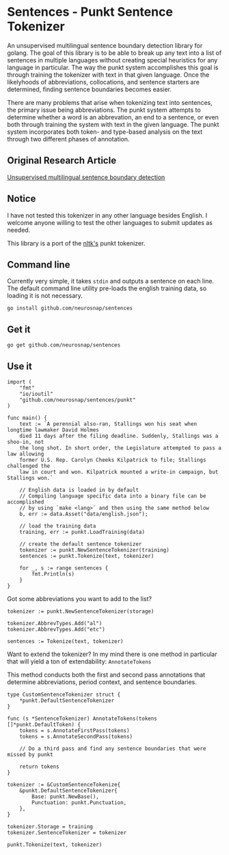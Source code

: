 Sentences - Punkt Sentence Tokenizer
====================================

An unsupervised multilingual sentence boundary detection library for golang.
The goal of this library is to be able to break up any text into a list of sentences
in multiple languages without creating special heuristics for any language in particular.
The way the punkt system accomplishes this goal is through training the tokenizer
with text in that given language.  Once the likelyhoods of abbreviations, collocations,
and sentence starters are determined, finding sentence boundaries becomes easier.

There are many problems that arise when tokenizing text into sentences, the primary
issue being abbreviations.  The punkt system attempts to determine whether a  word
is an abbrevation, an end to a sentence, or even both through training the system with text
in the given language.  The punkt system incorporates both token- and type-based
analysis on the text through two different phases of annotation.

Original Research Article
-------------------------

[Unsupervised multilingual sentence boundary detection](http://citeseerx.ist.psu.edu/viewdoc/download;jsessionid=BAE5C34E5C3B9DC60DFC4D93B85D8BB1?doi=10.1.1.85.5017&rep=rep1&type=pdf)

Notice
------

I have not tested this tokenizer in any other language besides English.  I
welcome anyone willing to test the other languages to submit updates as needed.

This library is a port of the [nltk's](http://www.nltk.org) punkt tokenizer.

Command line
------------

Currently very simple, it takes `stdin` and outputs a sentence on each line.
The default command line utility pre-loads the english training data, so loading
it is not necessary.

```
go install github.com/neurosnap/sentences
```


Get it
------

```
go get github.com/neurosnap/sentences
```

Use it
------

```
import (
    "fmt"
    "io/ioutil"
    "github.com/neurosnap/sentences/punkt"
)

func main() {
    text := `A perennial also-ran, Stallings won his seat when longtime lawmaker David Holmes
    died 11 days after the filing deadline. Suddenly, Stallings was a shoo-in, not
    the long shot. In short order, the Legislature attempted to pass a law allowing
    former U.S. Rep. Carolyn Cheeks Kilpatrick to file; Stallings challenged the
    law in court and won. Kilpatrick mounted a write-in campaign, but Stallings won.`

    // English data is loaded in by default
    // Compiling language specific data into a binary file can be accomplished
    // by using `make <lang>` and then using the same method below
    b, err := data.Asset("data/english.json");

    // load the training data
    training, err := punkt.LoadTraining(data)

    // create the default sentence tokenizer
    tokenizer := punkt.NewSentenceTokenizer(training)
    sentences := punkt.Tokenize(text, tokenizer)

    for _, s := range sentences {
        fmt.Println(s)
    }
}
```

Got some abbreviations you want to add to the list?
```
tokenizer := punkt.NewSentenceTokenizer(storage)

tokenizer.AbbrevTypes.Add("al")
tokenizer.AbbrevTypes.Add("etc")

sentences := Tokenize(text, tokenizer)
```

Want to extend the tokenizer?  In my mind there is one method in particular
that will yield a ton of extendability: `AnnotateTokens`

This method conducts both the first and second pass annotations that determine
abbreviations, period context, and sentence boundaries.

```
type CustomSentenceTokenizer struct {
    *punkt.DefaultSentenceTokenizer
}

func (s *SentenceTokenizer) AnnotateTokens(tokens []*punkt.DefaultToken) {
    tokens = s.AnnotateFirstPass(tokens)
    tokens = s.AnnotateSecondPass(tokens)

    // Do a third pass and find any sentence boundaries that were missed by punkt

    return tokens
}

tokenizer := &CustomSentenceTokenize{
    &punkt.DefaultSentenceTokenizer{
        Base: punkt.NewBase(),
        Punctuation: punkt.Punctuation,
    },
}

tokenizer.Storage = training
tokenizer.SentenceTokenizer = tokenizer

punkt.Tokenize(text, tokenizer)
```
